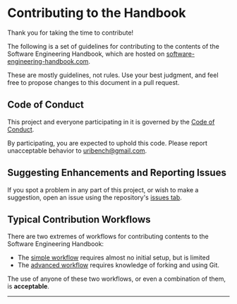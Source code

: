 # Contributing to the Handbook

Thank you for taking the time to contribute!

The following is a set of guidelines for contributing to the contents of the 
Software Engineering Handbook, which are hosted on 
[software-engineering-handbook.com][1]. 

These are mostly guidelines, not rules. Use your best judgment, and feel free 
to propose changes to this document in a pull request.

## Code of Conduct

This project and everyone participating in it is governed by the 
[Code of Conduct](CODE_OF_CONDUCT.md). 

By participating, you are expected to uphold this code. Please report 
unacceptable behavior to [uribench@gmail.com](mailto:uribench@gmail.com).

## Suggesting Enhancements and Reporting Issues

If you spot a problem in any part of this project, or wish to make a 
suggestion, open an issue using the repository's [issues tab][2].

## Typical Contribution Workflows

There are two extremes of workflows for contributing contents to the 
Software Engineering Handbook:

- The [simple workflow](SIMPLE_FLOW.md) requires almost no initial setup, but is limited
- The [advanced workflow](ADVANCED_FLOW.md) requires knowledge of forking and using Git.

The use of anyone of these two workflows, or even a combination of them, is **acceptable**. 

---

[1]: http://software-engineering-handbook.com/
[2]: https://github.com/uribench/software-engineering-handbook/issues
